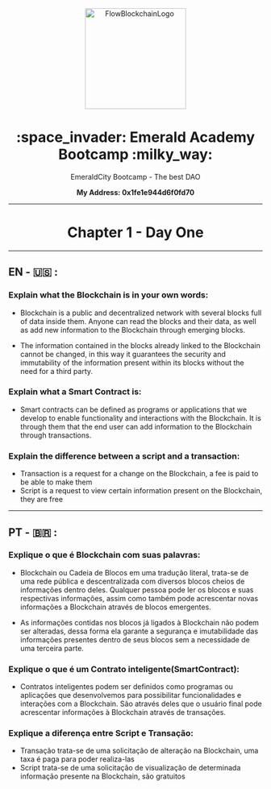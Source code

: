 <div align="center"> 
  <img  width="200" alt="FlowBlockchainLogo" justify-content="center" src="https://cryptologos.cc/logos/flow-flow-logo.png">
  <h1> :space_invader: Emerald Academy Bootcamp :milky_way: </h1>
  <p>EmeraldCity Bootcamp - The best DAO</p>
  <p> <strong> My Address:  0x1fe1e944d6f0fd70 </strong> </p>
</div>

-----------------------------------------------------------------------------------------------------------------------------------------------------------

<h1 align="center"> Chapter 1 -  Day One </h1>

-----------------------------------------------------------------------------------------------------------------------------------------------------------


<h2> EN - 🇺🇸 :</h2>

<h3> Explain what the Blockchain is in your own words: </h3> 

- Blockchain is a public and decentralized network with several blocks full of data inside them. Anyone can read the blocks and their data, as well as add new information to the Blockchain through emerging blocks.

- The information contained in the blocks already linked to the Blockchain cannot be changed, in this way it guarantees the security and immutability of the information present within its blocks without the need for a third party.

<h3> Explain what a Smart Contract is: </h3> 

- Smart contracts can be defined as programs or applications that we develop to enable functionality and interactions with the Blockchain. It is through them that the end user can add information to the Blockchain through transactions.

<h3> Explain the difference between a script and a transaction: </h3>

- Transaction is a request for a change on the Blockchain, a fee is paid to be able to make them
- Script is a request to view certain information present on the Blockchain, they are free

-----------------------------------------------------------------------------------------------------------------------------------------------------------

<h2> PT - 🇧🇷 : </h2>

<h3> Explique o que é Blockchain com suas palavras: </h3> 

- Blockchain ou Cadeia de Blocos em uma tradução literal, trata-se de uma rede pública e descentralizada com diversos blocos cheios de informações dentro deles. Qualquer pessoa pode ler os blocos e suas respectivas informações, assim como também pode acrescentar novas informações a Blockchain através de blocos emergentes. 

- As informações contidas nos blocos já ligados à Blockchain não podem ser alteradas, dessa forma ela garante a segurança e imutabilidade das informações presentes dentro de seus blocos sem a necessidade de uma terceira parte.

<h3> Explique o que é um Contrato inteligente(SmartContract): </h3> 

- Contratos inteligentes podem ser definidos como programas ou aplicações que desenvolvemos para possibilitar funcionalidades e interações com a Blockchain. São através deles que o usuário final pode acrescentar informações à Blockchain através de transações.


<h3> Explique a diferença entre Script e Transação: </h3> 

- Transação trata-se de uma solicitação de alteração na Blockchain, uma taxa é paga para poder realiza-las
- Script trata-se de uma solicitação de visualização de determinada informação presente na Blockchain, são gratuitos